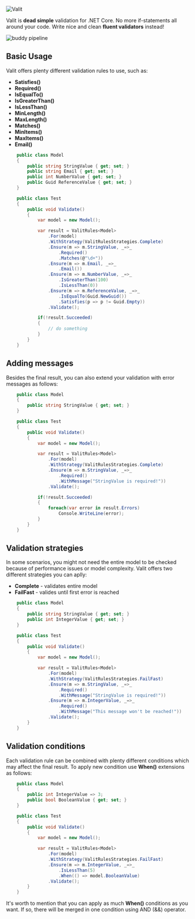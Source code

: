 ![Valit](https://user-images.githubusercontent.com/7096476/30515930-b9b1fec6-9b31-11e7-8569-f0b235645cb2.png)

Valit is **dead simple** validation for .NET Core. No more if-statements all around your code. Write nice and clean **fluent validators** instead! 

![buddy pipeline](https://app.buddy.works/dbarwikowski/valit/pipelines/pipeline/59491/badge.svg?token=953e81953165d3197c4cddb689ba703aa25d1ad60c18fc12aa68a0c0238eb28c "buddy pipeline")

## Basic Usage
Valit offers plenty different validation rules to use, such as:
- **Satisfies()**
- **Required()**
- **IsEqualTo()**
- **IsGreaterThan()**
- **IsLessThan()**
- **MinLength()**
- **MaxLength()**
- **Matches()**
- **MinItems()**
- **MaxItems()**
- **Email()**

```cs
    public class Model
    {
        public string StringValue { get; set; }
        public string Email { get; set; }
        public int NumberValue { get; set; }
        public Guid ReferenceValue { get; set; }
    }

    public class Test
    {
        public void Validate()
        {
            var model = new Model();

            var result = ValitRules<Model>
                .For(model)
                .WithStrategy(ValitRulesStrategies.Complete)
                .Ensure(m => m.StringValue, _=>_
                    .Required()
                    .Matches(@"\d+"))
                .Ensure(m => m.Email, _=>_
                    .Email())
                .Ensure(m => m.NumberValue, _=>_
                    .IsGreaterThan(100)
                    .IsLessThan(0))
                .Ensure(m => m.ReferenceValue, _=>_
                    .IsEqualTo(Guid.NewGuid())
                    .Satisfies(p => p != Guid.Empty))
                .Validate();

            if(!result.Succeeded)
            {
                // do something
            }
        }
    }
```

## Adding messages
Besides the final result, you can also extend your validation with error messages as follows:

```cs
    public class Model
    {
        public string StringValue { get; set; }
    }

    public class Test
    {
        public void Validate()
        {
            var model = new Model();

            var result = ValitRules<Model>
                .For(model)
                .WithStrategy(ValitRulesStrategies.Complete)
                .Ensure(m => m.StringValue, _=>_
                    .Required()
                    .WithMessage("StringValue is required!"))
                .Validate();

            if(!result.Succeeded)
            {
                foreach(var error in result.Errors)
                    Console.WriteLine(error);
            }
        }
    }
```

## Validation strategies
In some scenarios, you might not need the entire model to be checked because of performance issues or model complexity. Valit offers two different strategies you can aplly:
- **Complete** - validates entire model
- **FailFast** - valides until first error is reached

```cs
    public class Model
    {
        public string StringValue { get; set; }
        public int IntegerValue { get; set; }
    }

    public class Test
    {
        public void Validate()
        {
            var model = new Model();

            var result = ValitRules<Model>
                .For(model)
                .WithStrategy(ValitRulesStrategies.FailFast)
                .Ensure(m => m.StringValue, _=>_
                    .Required()
                    .WithMessage("StringValue is required!"))
                .Ensure(m => m.IntegerValue, _=>_
                    .Required()
                    .WithMessage("This message won't be reached!"))
                .Validate();
        }
    }
```

## Validation conditions
Each validation rule can be combined with plenty different conditions which may affect the final result. To apply new condition use **When()** extensions as follows:

```cs
    public class Model
    {        
        public int IntegerValue => 3;
        public bool BooleanValue { get; set; }
    }

    public class Test
    {
        public void Validate()
        {
            var model = new Model();

            var result = ValitRules<Model>
                .For(model)
                .WithStrategy(ValitRulesStrategies.FailFast)
                .Ensure(m => m.IntegerValue, _=>_
                    .IsLessThan(5)
                    .When(() => model.BooleanValue)
                .Validate();
        }
    }
```

It's worth to mention that you can apply as much **When()** conditions as you want. If so, there will be merged in one condition using AND (&&) operator.